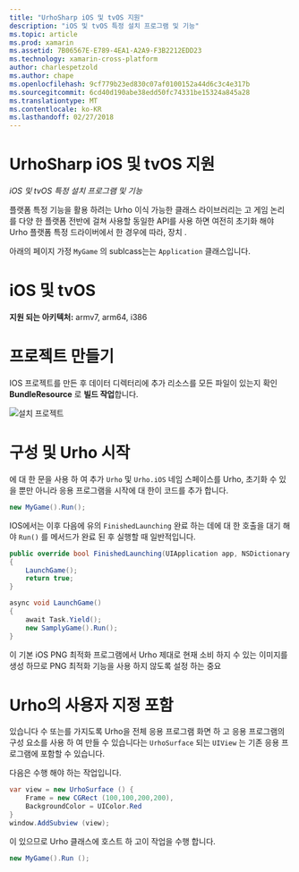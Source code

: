 ```yaml
---
title: "UrhoSharp iOS 및 tvOS 지원"
description: "iOS 및 tvOS 특정 설치 프로그램 및 기능"
ms.topic: article
ms.prod: xamarin
ms.assetid: 7B06567E-E789-4EA1-A2A9-F3B2212EDD23
ms.technology: xamarin-cross-platform
author: charlespetzold
ms.author: chape
ms.openlocfilehash: 9cf779b23ed830c07af0100152a44d6c3c4e317b
ms.sourcegitcommit: 6cd40d190abe38edd50fc74331be15324a845a28
ms.translationtype: MT
ms.contentlocale: ko-KR
ms.lasthandoff: 02/27/2018
---
```

# <a name="urhosharp-ios-and-tvos-support"></a>UrhoSharp iOS 및 tvOS 지원

_iOS 및 tvOS 특정 설치 프로그램 및 기능_

플랫폼 특정 기능을 활용 하려는 Urho 이식 가능한 클래스 라이브러리는 고 게임 논리를 다양 한 플랫폼 전반에 걸쳐 사용할 동일한 API를 사용 하면 여전히 초기화 해야 Urho 플랫폼 특정 드라이버에서 한 경우에 따라, 장치 .

아래의 페이지 가정 `MyGame` 의 sublcass는는 `Application` 클래스입니다.

# <a name="ios-and-tvos"></a>iOS 및 tvOS

**지원 되는 아키텍처:** armv7, arm64, i386

# <a name="creating-a-project"></a>프로젝트 만들기

IOS 프로젝트를 만든 후 데이터 디렉터리에 추가 리소스를 모든 파일이 있는지 확인 **BundleResource** 로 **빌드 작업**합니다.

![설치 프로젝트](ios-images/image-4.png "Resources 디렉터리에 데이터 추가")

# <a name="configuring-and-launching-urho"></a>구성 및 Urho 시작

에 대 한 문을 사용 하 여 추가 `Urho` 및 `Urho.iOS` 네임 스페이스를 Urho, 초기화 수 있을 뿐만 아니라 응용 프로그램을 시작에 대 한이 코드를 추가 합니다.

```csharp
new MyGame().Run();
```

IOS에서는 이후 다음에 유의 `FinishedLaunching` 완료 하는 데에 대 한 호출을 대기 해야 `Run()` 를 메서드가 완료 된 후 실행할 때 일반적입니다.

```csharp
public override bool FinishedLaunching(UIApplication app, NSDictionary options)
{
    LaunchGame();
    return true;
}

async void LaunchGame()
{
    await Task.Yield();
    new SamplyGame().Run();
}
```

이 기본 iOS PNG 최적화 프로그램에서 Urho 제대로 현재 소비 하지 수 있는 이미지를 생성 하므로 PNG 최적화 기능을 사용 하지 않도록 설정 하는 중요

# <a name="custom-embedding-of-urho"></a>Urho의 사용자 지정 포함

있습니다 수 또는를 가지도록 Urho을 전체 응용 프로그램 화면 하 고 응용 프로그램의 구성 요소를 사용 하 여 만들 수 있습니다는 `UrhoSurface` 되는 `UIView` 는 기존 응용 프로그램에 포함할 수 있습니다.

다음은 수행 해야 하는 작업입니다.

```csharp
var view = new UrhoSurface () {
    Frame = new CGRect (100,100,200,200),
    BackgroundColor = UIColor.Red
}
window.AddSubview (view);
```

이 있으므로 Urho 클래스에 호스트 하 고이 작업을 수행 합니다.

```csharp
new MyGame().Run ();
```

